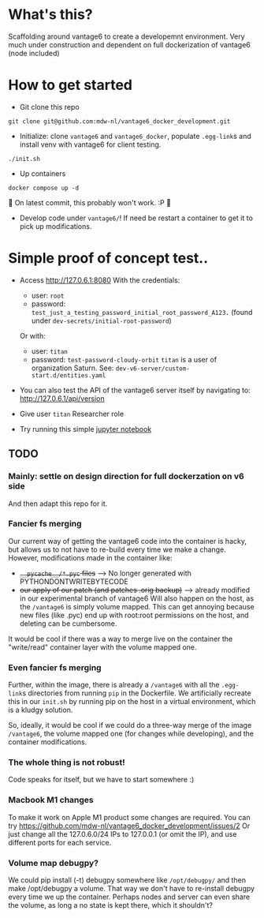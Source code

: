 # What's this?

Scaffolding around vantage6 to create a developemnt environment. Very much under construction and dependent on full dockerization of vantage6 (node included)

# How to get started

* Git clone this repo
```
git clone git@github.com:mdw-nl/vantage6_docker_development.git
```

* Initialize: clone `vantage6` and `vantage6_docker`, populate `.egg-link`s and install venv with vantage6 for client testing.
```
./init.sh
```

* Up containers
```
docker compose up -d
```
:construction: On latest commit, this probably won't work. :P :construction:

* Develop code under `vantage6/`! If need be restart a container to get it to pick up modifications.

# Simple proof of concept test..
* Access http://127.0.6.1:8080
  With the credentials:
  * user: `root`
  * password: `test_just_a_testing_password_initial_root_password_A123.`
  (found under `dev-secrets/initial-root-password`)

  Or with:
  * user: `titan`
  * password: `test-password-cloudy-orbit`
  `titan` is a user of organization Saturn.
  See: `dev-v6-server/custom-start.d/entities.yaml`
* You can also test the API of the vantage6 server itself by navigating to: http://127.0.6.1/api/version
* Give user `titan` Researcher role
* Try running this simple [jupyter notebook](./client/Template_Create_Task.ipynb)

## TODO

### Mainly: settle on design direction for full dockerzation on v6 side
And then adapt this repo for it.

### Fancier fs merging
Our current way of getting the vantage6 code into the container is hacky, but
allows us to not have to re-build every time we make a change. However,
modifications made in the container like:
* ~~`__pycache__/*.pyc` files~~ --> No longer generated with PYTHONDONTWRITEBYTECODE
* ~~our apply of our patch (and patches .orig backup)~~ --> already modified in our experimental branch of vantage6
Will also happen on the host, as the `/vantage6` is simply volume mapped.
This can get annoying because new files (like .pyc) end up with root:root
permissions on the host, and deleting can be cumbersome.

It would be cool if there was a way to merge live on the container the
"write/read" container layer with the volume mapped one.

### Even fancier fs merging

Further, within the image, there is already a `/vantage6` with all the
`.egg-link`s directories from running `pip` in the Dockerfile. We artificially
recreate this in our `init.sh` by running pip on the host in a virtual
environment, which is a kludgy solution.

So, ideally, it would be cool if we could do a three-way merge of the image
`/vantage6`, the volume mapped one (for changes while developing), and the
container modifications.

### The whole thing is not robust!

Code speaks for itself, but we have to start somewhere :)


### Macbook M1 changes
To make it work on Apple M1 product some changes are required. You can try https://github.com/mdw-nl/vantage6_docker_development/issues/2
Or just change all the 127.0.6.0/24 IPs to 127.0.0.1 (or omit the IP), and use
different ports for each service.

### Volume map debugpy?

We could pip install (-t) debugpy somewhere like `/opt/debugpy/` and then make
/opt/debugpy a volume. That way we don't have to re-install debugpy every time
we up the container. Perhaps nodes and server can even share the volume, as
long a no state is kept there, which it shouldn't?


